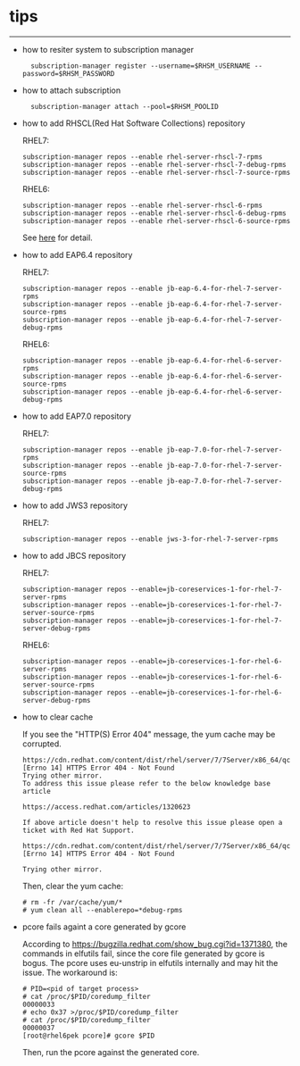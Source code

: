 # tips
---

* how to resiter system to subscription manager

        subscription-manager register --username=$RHSM_USERNAME --password=$RHSM_PASSWORD

* how to attach subscription

        subscription-manager attach --pool=$RHSM_POOLID

* how to add RHSCL(Red Hat Software Collections) repository

  RHEL7:

      subscription-manager repos --enable rhel-server-rhscl-7-rpms
      subscription-manager repos --enable rhel-server-rhscl-7-debug-rpms
      subscription-manager repos --enable rhel-server-rhscl-7-source-rpms

  RHEL6:

      subscription-manager repos --enable rhel-server-rhscl-6-rpms
      subscription-manager repos --enable rhel-server-rhscl-6-debug-rpms
      subscription-manager repos --enable rhel-server-rhscl-6-source-rpms

  See [here](https://access.redhat.com/documentation/en-US/Red_Hat_Software_Collections/2/html/2.2_Release_Notes/chap-Installation.html) for detail.

* how to add EAP6.4 repository

  RHEL7:

      subscription-manager repos --enable jb-eap-6.4-for-rhel-7-server-rpms
      subscription-manager repos --enable jb-eap-6.4-for-rhel-7-server-source-rpms
      subscription-manager repos --enable jb-eap-6.4-for-rhel-7-server-debug-rpms

  RHEL6:

      subscription-manager repos --enable jb-eap-6.4-for-rhel-6-server-rpms
      subscription-manager repos --enable jb-eap-6.4-for-rhel-6-server-source-rpms
      subscription-manager repos --enable jb-eap-6.4-for-rhel-6-server-debug-rpms

* how to add EAP7.0 repository

  RHEL7:

      subscription-manager repos --enable jb-eap-7.0-for-rhel-7-server-rpms
      subscription-manager repos --enable jb-eap-7.0-for-rhel-7-server-source-rpms
      subscription-manager repos --enable jb-eap-7.0-for-rhel-7-server-debug-rpms

* how to add JWS3 repository

  RHEL7:

      subscription-manager repos --enable jws-3-for-rhel-7-server-rpms

* how to add JBCS repository

  RHEL7:

      subscription-manager repos --enable=jb-coreservices-1-for-rhel-7-server-rpms
      subscription-manager repos --enable=jb-coreservices-1-for-rhel-7-server-source-rpms
      subscription-manager repos --enable=jb-coreservices-1-for-rhel-7-server-debug-rpms

  RHEL6:

      subscription-manager repos --enable=jb-coreservices-1-for-rhel-6-server-rpms
      subscription-manager repos --enable=jb-coreservices-1-for-rhel-6-server-source-rpms
      subscription-manager repos --enable=jb-coreservices-1-for-rhel-6-server-debug-rpms

* how to clear cache

  If you see the "HTTP(S) Error 404" message, the yum cache may be corrupted.

      https://cdn.redhat.com/content/dist/rhel/server/7/7Server/x86_64/qci/1.0/debug/repodata/repomd.xml: [Errno 14] HTTPS Error 404 - Not Found
      Trying other mirror.
      To address this issue please refer to the below knowledge base article
      
      https://access.redhat.com/articles/1320623
      
      If above article doesn't help to resolve this issue please open a ticket with Red Hat Support.
      
      https://cdn.redhat.com/content/dist/rhel/server/7/7Server/x86_64/qci/1.1/debug/repodata/repomd.xml: [Errno 14] HTTPS Error 404 - Not Found

      Trying other mirror.

  Then, clear the yum cache:

      # rm -fr /var/cache/yum/*
      # yum clean all --enablerepo=*debug-rpms

* pcore fails againt a core generated by gcore

  According to https://bugzilla.redhat.com/show_bug.cgi?id=1371380, the commands in elfutils fail, since the core file generated by gcore is bogus. The pcore uses eu-unstrip in elfutils internally and may hit the issue. The workaround is:

      # PID=<pid of target process>
      # cat /proc/$PID/coredump_filter
      00000033
      # echo 0x37 >/proc/$PID/coredump_filter
      # cat /proc/$PID/coredump_filter
      00000037
      [root@rhel6pek pcore]# gcore $PID

  Then, run the pcore against the generated core.